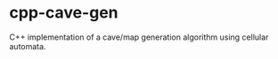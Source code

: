 cpp-cave-gen
============

C++ implementation of a cave/map generation algorithm using cellular automata.
